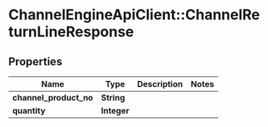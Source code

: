 # ChannelEngineApiClient::ChannelReturnLineResponse

## Properties
Name | Type | Description | Notes
------------ | ------------- | ------------- | -------------
**channel_product_no** | **String** |  | 
**quantity** | **Integer** |  | 


